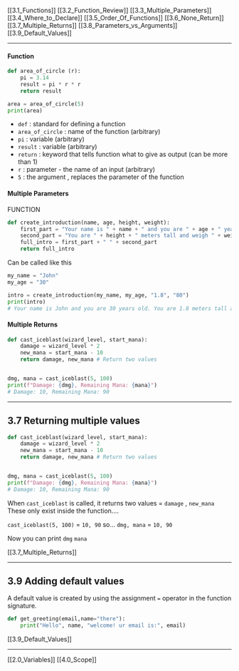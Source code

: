 [[3.1_Functions]]
[[3.2_Function_Review]]
[[3.3_Multiple_Parameters]]
[[3.4_Where_to_Declare]]
[[3.5_Order_Of_Functions]]
[[3.6_None_Return]]
[[3.7_Multiple_Returns]]
[[3.8_Parameters_vs_Arguments]]
[[3.9_Default_Values]]

---
#### Function
``` python
def area_of_circle (r):
	pi = 3.14
	result = pi * r * r
	return result

area = area_of_circle(5)
print(area)
```

- ```def``` : standard for defining a function
- ```area_of_circle``` : name of the function (arbitrary)
- ```pi``` :  variable (arbitrary)
- ```result``` : variable (arbitrary)
- ```return``` : keyword that tells function what to give as output (can be more than 1)
- ```r``` : parameter - the name of an input (arbitrary)
- ```5``` : the argument , replaces the parameter of the function

#### Multiple Parameters
FUNCTION
``` python
def create_introduction(name, age, height, weight):
    first_part = "Your name is " + name + " and you are " + age + " years old."
    second_part = "You are " + height + " meters tall and weigh " + weight + " kilograms."
    full_intro = first_part + " " + second_part
    return full_intro
```

Can be called like this
``` python
my_name = "John"
my_age = "30"

intro = create_introduction(my_name, my_age, "1.8", "80")
print(intro)
# Your name is John and you are 30 years old. You are 1.8 meters tall and weigh 80 kilograms.
```

#### Multiple Returns
``` python
def cast_iceblast(wizard_level, start_mana):
    damage = wizard_level * 2
    new_mana = start_mana - 10
    return damage, new_mana # Return two values


dmg, mana = cast_iceblast(5, 100)
print(f"Damage: {dmg}, Remaining Mana: {mana}")
# Damage: 10, Remaining Mana: 90
```

---
## 3.7 Returning multiple values

``` python
def cast_iceblast(wizard_level, start_mana):
    damage = wizard_level * 2
    new_mana = start_mana - 10
    return damage, new_mana # Return two values


dmg, mana = cast_iceblast(5, 100)
print(f"Damage: {dmg}, Remaining Mana: {mana}")
# Damage: 10, Remaining Mana: 90
```

When ```cast_iceblast``` is called, it returns two values = ```damage``` , ```new_mana```
These only exist inside the function.... 

```cast_iceblast(5, 100)``` = ```10, 90``` 
so...
```dmg, mana``` = ```10, 90```

Now you can print ```dmg``` ```mana``` 

[[3.7_Multiple_Returns]]

---
## 3.9 Adding default values
A default value is created by using the assignment ```=``` operator in the function signature.

``` python
def get_greeting(email,name="there"):
	print("Hello", name, "welcome! ur email is:", email)
```

[[3.9_Default_Values]]

---
[[2.0_Variables]]
[[4.0_Scope]]
